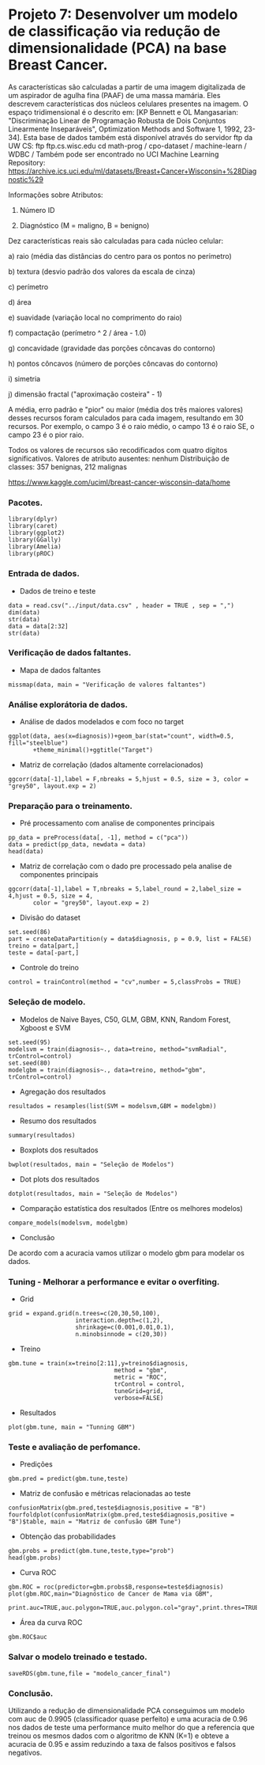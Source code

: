 # Projeto 7: Desenvolver um modelo de classificação via redução de dimensionalidade (PCA) na base Breast Cancer.

As características são calculadas a partir de uma imagem digitalizada de um aspirador de agulha fina (PAAF) de uma massa mamária. Eles descrevem características dos núcleos celulares presentes na imagem. O espaço tridimensional é o descrito em: [KP Bennett e OL Mangasarian: "Discriminação Linear de Programação Robusta de Dois Conjuntos Linearmente Inseparáveis", Optimization Methods and Software 1, 1992, 23-34]. Esta base de dados também está disponível através do servidor ftp da UW CS: ftp ftp.cs.wisc.edu cd math-prog / cpo-dataset / machine-learn / WDBC / Também pode ser encontrado no UCI Machine Learning Repository: https://archive.ics.uci.edu/ml/datasets/Breast+Cancer+Wisconsin+%28Diagnostic%29

Informações sobre Atributos:

1) Número ID 

2) Diagnóstico (M = maligno, B = benigno) 

Dez características reais são calculadas para cada núcleo celular:

a) raio (média das distâncias do centro para os pontos no perímetro) 

b) textura (desvio padrão dos valores da escala de cinza) 

c) perímetro 

d) área 

e) suavidade (variação local no comprimento do raio) 

f) compactação (perímetro ^ 2 / área - 1.0) 

g) concavidade (gravidade das porções côncavas do contorno) 

h) pontos côncavos (número de porções côncavas do contorno)

i) simetria 

j) dimensão fractal ("aproximação costeira" - 1)

A média, erro padrão e "pior" ou maior (média dos três maiores valores) desses recursos foram calculados para cada imagem, resultando em 30 recursos. Por exemplo, o campo 3 é o raio médio, o campo 13 é o raio SE, o campo 23 é o pior raio.

Todos os valores de recursos são recodificados com quatro dígitos significativos.
Valores de atributo ausentes: nenhum
Distribuição de classes: 357 benignas, 212 malignas

https://www.kaggle.com/uciml/breast-cancer-wisconsin-data/home

### Pacotes.

```{r, cache=FALSE, message=FALSE, warning=FALSE}
library(dplyr)
library(caret)
library(ggplot2)
library(GGally)
library(Amelia)
library(pROC)
```

### Entrada de dados.

* Dados de treino e teste
```{r, cache=FALSE, message=FALSE, warning=FALSE}
data = read.csv("../input/data.csv" , header = TRUE , sep = ",")
dim(data)
str(data)
data = data[2:32]
str(data)
```

### Verificação de dados faltantes.

* Mapa de dados faltantes
```{r, cache=FALSE, message=FALSE, warning=FALSE}
missmap(data, main = "Verificação de valores faltantes")
```

### Análise explorátoria de dados.

* Análise de dados modelados e com foco no target
```{r, cache=FALSE, message=FALSE, warning=FALSE}
ggplot(data, aes(x=diagnosis))+geom_bar(stat="count", width=0.5, fill="steelblue")
       +theme_minimal()+ggtitle("Target")
```
* Matriz de correlação (dados altamente correlacionados)
```{r, cache=FALSE, message=FALSE, warning=FALSE}
ggcorr(data[-1],label = F,nbreaks = 5,hjust = 0.5, size = 3, color = "grey50", layout.exp = 2)
```

### Preparação para o treinamento.

* Pré processamento com analise de componentes principais
```{r, cache=FALSE, message=FALSE, warning=FALSE}
pp_data = preProcess(data[, -1], method = c("pca"))
data = predict(pp_data, newdata = data)
head(data)
```
* Matriz de correlação com o dado pre processado pela analise de componentes principais
```{r, cache=FALSE, message=FALSE, warning=FALSE}
ggcorr(data[-1],label = T,nbreaks = 5,label_round = 2,label_size = 4,hjust = 0.5, size = 4, 
       color = "grey50", layout.exp = 2)
```
* Divisão do dataset
```{r, cache=FALSE, message=FALSE, warning=FALSE}
set.seed(86)
part = createDataPartition(y = data$diagnosis, p = 0.9, list = FALSE)
treino = data[part,]
teste = data[-part,]
```
* Controle do treino
```{r, cache=FALSE, message=FALSE, warning=FALSE}
control = trainControl(method = "cv",number = 5,classProbs = TRUE)
```

### Seleção de modelo.

* Modelos de Naive Bayes, C50, GLM, GBM, KNN, Random Forest, Xgboost e SVM
```{r, cache=FALSE, message=FALSE, warning=FALSE}
set.seed(95)
modelsvm = train(diagnosis~., data=treino, method="svmRadial", trControl=control)
set.seed(80)
modelgbm = train(diagnosis~., data=treino, method="gbm", trControl=control)
```

* Agregação dos resultados
```{r, cache=FALSE, message=FALSE, warning=FALSE}
resultados = resamples(list(SVM = modelsvm,GBM = modelgbm))
```

* Resumo dos resultados
```{r, cache=FALSE, message=FALSE, warning=FALSE}
summary(resultados)
```

* Boxplots dos resultados
```{r, cache=FALSE, message=FALSE, warning=FALSE}
bwplot(resultados, main = "Seleção de Modelos")
```

* Dot plots dos resultados
```{r, cache=FALSE, message=FALSE, warning=FALSE}
dotplot(resultados, main = "Seleção de Modelos")
```

* Comparação estatística dos resultados (Entre os melhores modelos)
```{r, cache=FALSE, message=FALSE, warning=FALSE}
compare_models(modelsvm, modelgbm)
```

* Conclusão

De acordo com a acuracia vamos utilizar o modelo gbm para modelar os dados.

### Tuning - Melhorar a performance e evitar o overfiting.

* Grid 
```{r, cache=FALSE, message=FALSE, warning=FALSE}
grid = expand.grid(n.trees=c(20,30,50,100),
                   interaction.depth=c(1,2),
                   shrinkage=c(0.001,0.01,0.1),
                   n.minobsinnode = c(20,30))    
```
* Treino
```{r, cache=FALSE, message=FALSE, warning=FALSE}
gbm.tune = train(x=treino[2:11],y=treino$diagnosis,
                              method = "gbm",
                              metric = "ROC",
                              trControl = control,
                              tuneGrid=grid,
                              verbose=FALSE)
```
* Resultados
```{r, cache=FALSE, message=FALSE, warning=FALSE}
plot(gbm.tune, main = "Tunning GBM")   
```

### Teste e avaliação de perfomance.

* Predições
```{r, cache=FALSE, message=FALSE, warning=FALSE}
gbm.pred = predict(gbm.tune,teste)
```
* Matriz de confusão e métricas relacionadas ao teste
```{r, cache=FALSE, message=FALSE, warning=FALSE}
confusionMatrix(gbm.pred,teste$diagnosis,positive = "B")
fourfoldplot(confusionMatrix(gbm.pred,teste$diagnosis,positive = "B")$table, main = "Matriz de confusão GBM Tune")
```
* Obtenção das probabilidades
```{r, cache=FALSE, message=FALSE, warning=FALSE}
gbm.probs = predict(gbm.tune,teste,type="prob")
head(gbm.probs)
```
* Curva ROC 
```{r, cache=FALSE, message=FALSE, warning=FALSE}
gbm.ROC = roc(predictor=gbm.probs$B,response=teste$diagnosis)
plot(gbm.ROC,main="Diagnóstico de Cancer de Mama via GBM",
     print.auc=TRUE,auc.polygon=TRUE,auc.polygon.col="gray",print.thres=TRUE)
```
* Área da curva ROC
```{r, cache=FALSE, message=FALSE, warning=FALSE}
gbm.ROC$auc
```

### Salvar o modelo treinado e testado.

```{r, cache=FALSE, message=FALSE, warning=FALSE}
saveRDS(gbm.tune,file = "modelo_cancer_final")
```

### Conclusão.

Utilizando a redução de dimensionalidade PCA conseguimos um modelo com auc de 0.9905 (classificador quase perfeito) e uma acuracia de 0.96 nos dados de teste uma performance muito melhor do que a referencia que treinou os mesmos dados com o algoritmo de KNN (K=1) e obteve a acuracia de 0.95 e assim reduzindo a taxa de falsos positivos e falsos negativos. 
